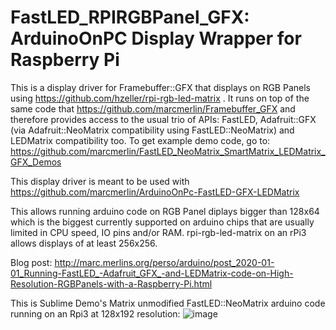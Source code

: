 FastLED_RPIRGBPanel_GFX: ArduinoOnPC Display Wrapper for Raspberry Pi
=====================================================================

This is a display driver for Framebuffer::GFX that displays on RGB Panels using
https://github.com/hzeller/rpi-rgb-led-matrix . It runs on top of the same code that https://github.com/marcmerlin/Framebuffer_GFX and therefore provides access to the usual 
trio of APIs: FastLED, Adafruit::GFX (via Adafruit::NeoMatrix compatibility using FastLED::NeoMatrix)
and LEDMatrix compatibility too. To get example demo code, go to:
https://github.com/marcmerlin/FastLED_NeoMatrix_SmartMatrix_LEDMatrix_GFX_Demos

This display driver is meant to be used with
https://github.com/marcmerlin/ArduinoOnPc-FastLED-GFX-LEDMatrix

This allows running arduino code on RGB Panel diplays bigger than 128x64 which 
is the biggest currently supported on arduino chips that are usually limited in
CPU speed, IO pins and/or RAM.
rpi-rgb-led-matrix on an rPi3 allows displays of at least 256x256.

Blog post: http://marc.merlins.org/perso/arduino/post_2020-01-01_Running-FastLED_-Adafruit_GFX_-and-LEDMatrix-code-on-High-Resolution-RGBPanels-with-a-Raspberry-Pi.html

This is Sublime Demo's Matrix unmodified FastLED::NeoMatrix arduino code running on an Rpi3 at 128x192 resolution:
![image](https://user-images.githubusercontent.com/1369412/71630814-7786c100-2c05-11ea-8e97-30374bdfa14c.png)
